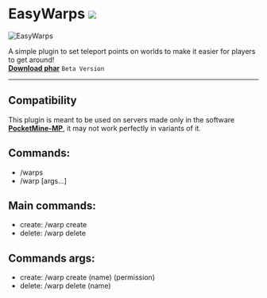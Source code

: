 # EasyWarps [![](https://poggit.pmmp.io/shield.state/EasyWorld)](https://poggit.pmmp.io/p/EasyWorld)
![EasyWarps](https://media.discordapp.net/attachments/645792232632221729/1028076409702318120/1665182905398.png)

A simple plugin to set teleport points on worlds to make it easier for players to get around! <br> **[Download phar]()** ``Beta Version``
- - - -
## Compatibility
This plugin is meant to be used on servers made only in the software **[PocketMine-MP](https://github.com/pmmp/PocketMine-MP)**, it may not work perfectly in variants of it.

## Commands:
- /warps
- /warp [args...]

## Main commands:
- create: /warp create
- delete: /warp delete

## Commands args:
- create: /warp create (name) (permission)
- delete: /warp delete (name) 
